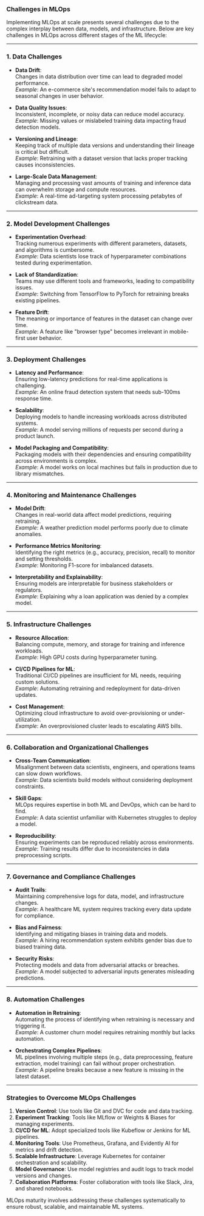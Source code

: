 ### **Challenges in MLOps**

Implementing MLOps at scale presents several challenges due to the complex interplay between data, models, and infrastructure. Below are key challenges in MLOps across different stages of the ML lifecycle:

---

### **1. Data Challenges**

- **Data Drift**:  
  Changes in data distribution over time can lead to degraded model performance.  
  *Example*: An e-commerce site's recommendation model fails to adapt to seasonal changes in user behavior.

- **Data Quality Issues**:  
  Inconsistent, incomplete, or noisy data can reduce model accuracy.  
  *Example*: Missing values or mislabeled training data impacting fraud detection models.

- **Versioning and Lineage**:  
  Keeping track of multiple data versions and understanding their lineage is critical but difficult.  
  *Example*: Retraining with a dataset version that lacks proper tracking causes inconsistencies.

- **Large-Scale Data Management**:  
  Managing and processing vast amounts of training and inference data can overwhelm storage and compute resources.  
  *Example*: A real-time ad-targeting system processing petabytes of clickstream data.

---

### **2. Model Development Challenges**

- **Experimentation Overhead**:  
  Tracking numerous experiments with different parameters, datasets, and algorithms is cumbersome.  
  *Example*: Data scientists lose track of hyperparameter combinations tested during experimentation.

- **Lack of Standardization**:  
  Teams may use different tools and frameworks, leading to compatibility issues.  
  *Example*: Switching from TensorFlow to PyTorch for retraining breaks existing pipelines.

- **Feature Drift**:  
  The meaning or importance of features in the dataset can change over time.  
  *Example*: A feature like "browser type" becomes irrelevant in mobile-first user behavior.

---

### **3. Deployment Challenges**

- **Latency and Performance**:  
  Ensuring low-latency predictions for real-time applications is challenging.  
  *Example*: An online fraud detection system that needs sub-100ms response time.

- **Scalability**:  
  Deploying models to handle increasing workloads across distributed systems.  
  *Example*: A model serving millions of requests per second during a product launch.

- **Model Packaging and Compatibility**:  
  Packaging models with their dependencies and ensuring compatibility across environments is complex.  
  *Example*: A model works on local machines but fails in production due to library mismatches.

---

### **4. Monitoring and Maintenance Challenges**

- **Model Drift**:  
  Changes in real-world data affect model predictions, requiring retraining.  
  *Example*: A weather prediction model performs poorly due to climate anomalies.

- **Performance Metrics Monitoring**:  
  Identifying the right metrics (e.g., accuracy, precision, recall) to monitor and setting thresholds.  
  *Example*: Monitoring F1-score for imbalanced datasets.

- **Interpretability and Explainability**:  
  Ensuring models are interpretable for business stakeholders or regulators.  
  *Example*: Explaining why a loan application was denied by a complex model.

---

### **5. Infrastructure Challenges**

- **Resource Allocation**:  
  Balancing compute, memory, and storage for training and inference workloads.  
  *Example*: High GPU costs during hyperparameter tuning.

- **CI/CD Pipelines for ML**:  
  Traditional CI/CD pipelines are insufficient for ML needs, requiring custom solutions.  
  *Example*: Automating retraining and redeployment for data-driven updates.

- **Cost Management**:  
  Optimizing cloud infrastructure to avoid over-provisioning or under-utilization.  
  *Example*: An overprovisioned cluster leads to escalating AWS bills.

---

### **6. Collaboration and Organizational Challenges**

- **Cross-Team Communication**:  
  Misalignment between data scientists, engineers, and operations teams can slow down workflows.  
  *Example*: Data scientists build models without considering deployment constraints.

- **Skill Gaps**:  
  MLOps requires expertise in both ML and DevOps, which can be hard to find.  
  *Example*: A data scientist unfamiliar with Kubernetes struggles to deploy a model.

- **Reproducibility**:  
  Ensuring experiments can be reproduced reliably across environments.  
  *Example*: Training results differ due to inconsistencies in data preprocessing scripts.

---

### **7. Governance and Compliance Challenges**

- **Audit Trails**:  
  Maintaining comprehensive logs for data, model, and infrastructure changes.  
  *Example*: A healthcare ML system requires tracking every data update for compliance.

- **Bias and Fairness**:  
  Identifying and mitigating biases in training data and models.  
  *Example*: A hiring recommendation system exhibits gender bias due to biased training data.

- **Security Risks**:  
  Protecting models and data from adversarial attacks or breaches.  
  *Example*: A model subjected to adversarial inputs generates misleading predictions.

---

### **8. Automation Challenges**

- **Automation in Retraining**:  
  Automating the process of identifying when retraining is necessary and triggering it.  
  *Example*: A customer churn model requires retraining monthly but lacks automation.

- **Orchestrating Complex Pipelines**:  
  ML pipelines involving multiple steps (e.g., data preprocessing, feature extraction, model training) can fail without proper orchestration.  
  *Example*: A pipeline breaks because a new feature is missing in the latest dataset.

---

### **Strategies to Overcome MLOps Challenges**
1. **Version Control**: Use tools like Git and DVC for code and data tracking.
2. **Experiment Tracking**: Tools like MLflow or Weights & Biases for managing experiments.
3. **CI/CD for ML**: Adopt specialized tools like Kubeflow or Jenkins for ML pipelines.
4. **Monitoring Tools**: Use Prometheus, Grafana, and Evidently AI for metrics and drift detection.
5. **Scalable Infrastructure**: Leverage Kubernetes for container orchestration and scalability.
6. **Model Governance**: Use model registries and audit logs to track model versions and changes.
7. **Collaboration Platforms**: Foster collaboration with tools like Slack, Jira, and shared notebooks.

MLOps maturity involves addressing these challenges systematically to ensure robust, scalable, and maintainable ML systems.
